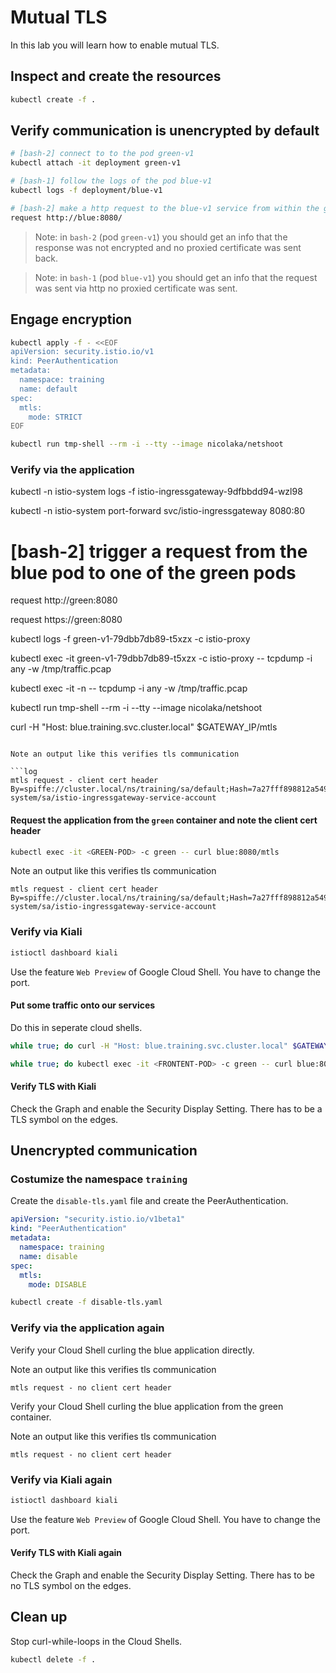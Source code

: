# Mutual TLS

In this lab you will learn how to enable mutual TLS.

## Inspect and create the resources

```bash
kubectl create -f .
```

## Verify communication is unencrypted by default

```bash
# [bash-2] connect to to the pod green-v1
kubectl attach -it deployment green-v1

# [bash-1] follow the logs of the pod blue-v1
kubectl logs -f deployment/blue-v1

# [bash-2] make a http request to the blue-v1 service from within the green-v1 pod
request http://blue:8080/
```

> Note: in `bash-2` (pod `green-v1`) you should get an info that the response was not encrypted and no proxied certificate was sent back.

> Note: in `bash-1` (pod `blue-v1`) you should get an info that the request was sent via http no proxied certificate was sent.

## Engage encryption

```bash
kubectl apply -f - <<EOF
apiVersion: security.istio.io/v1
kind: PeerAuthentication
metadata:
  namespace: training
  name: default
spec:
  mtls:
    mode: STRICT
EOF
```

```bash
kubectl run tmp-shell --rm -i --tty --image nicolaka/netshoot
```


### Verify via the application

kubectl -n istio-system logs -f istio-ingressgateway-9dfbbdd94-wzl98

kubectl -n istio-system port-forward svc/istio-ingressgateway 8080:80

# [bash-2] trigger a request from the blue pod to one of the green pods
request http://green:8080

request https://green:8080

kubectl logs -f green-v1-79dbb7db89-t5xzx -c istio-proxy  


kubectl exec -it green-v1-79dbb7db89-t5xzx -c istio-proxy  -- tcpdump -i any -w /tmp/traffic.pcap

kubectl exec -it <envoy-pod-name> -n <namespace> -- tcpdump -i any -w /tmp/traffic.pcap


kubectl run tmp-shell --rm -i --tty --image nicolaka/netshoot


curl -H "Host: blue.training.svc.cluster.local" $GATEWAY_IP/mtls
```

Note an output like this verifies tls communication

```log
mtls request - client cert header By=spiffe://cluster.local/ns/training/sa/default;Hash=7a27fff898812a54990ae99edd24346880a7c1614cf031077139f68ca571d0a9;Subject="";URI=spiffe://cluster.local/ns/istio-system/sa/istio-ingressgateway-service-account
```

#### Request the application from the `green` container and note the client cert header

```bash
kubectl exec -it <GREEN-POD> -c green -- curl blue:8080/mtls
```

Note an output like this verifies tls communication

```log
mtls request - client cert header By=spiffe://cluster.local/ns/training/sa/default;Hash=7a27fff898812a54990ae99edd24346880a7c1614cf031077139f68ca571d0a9;Subject="";URI=spiffe://cluster.local/ns/istio-system/sa/istio-ingressgateway-service-account
```

### Verify via Kiali

```bash
istioctl dashboard kiali
```

Use the feature `Web Preview` of Google Cloud Shell. You have to change the port.

#### Put some traffic onto our services

Do this in seperate cloud shells.

```bash
while true; do curl -H "Host: blue.training.svc.cluster.local" $GATEWAY_IP/mtls; sleep 5; done
```

```bash
while true; do kubectl exec -it <FRONTENT-POD> -c green -- curl blue:8080/mtls; sleep 5; done
```

#### Verify TLS with Kiali

Check the Graph and enable the Security Display Setting. There has to be a TLS symbol on the edges.

## Unencrypted communication

### Costumize the namespace `training`

Create the `disable-tls.yaml` file and create the PeerAuthentication.

```yaml
apiVersion: "security.istio.io/v1beta1"
kind: "PeerAuthentication"
metadata:
  namespace: training
  name: disable
spec:
  mtls:
    mode: DISABLE
```

```bash
kubectl create -f disable-tls.yaml
```

### Verify via the application again

Verify your Cloud Shell curling the blue application directly.

Note an output like this verifies tls communication

```log
mtls request - no client cert header
```

Verify your Cloud Shell curling the blue application from the green container.

Note an output like this verifies tls communication

```log
mtls request - no client cert header
```

### Verify via Kiali again

```bash
istioctl dashboard kiali
```

Use the feature `Web Preview` of Google Cloud Shell. You have to change the port.

#### Verify TLS with Kiali again

Check the Graph and enable the Security Display Setting. There has to be no TLS symbol on the edges.

## Clean up

Stop curl-while-loops in the Cloud Shells.

```bash
kubectl delete -f .
```
